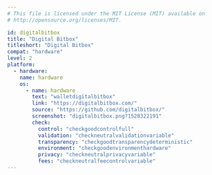 ```yaml
---
# This file is licensed under the MIT License (MIT) available on
# http://opensource.org/licenses/MIT.

id: digitalbitbox
title: "Digital Bitbox"
titleshort: "Digital Bitbox"
compat: "hardware"
level: 2
platform:
  - hardware:
    name: hardware
    os:
      - name: hardware
        text: "walletdigitalbitbox"
        link: "https://digitalbitbox.com/"
        source: "https://github.com/digitalbitbox/"
        screenshot: "digitalbitbox.png?1528322191"
        check:
          control: "checkgoodcontrolfull"
          validation: "checkneutralvalidationvariable"
          transparency: "checkgoodtransparencydeterministic"
          environment: "checkgoodenvironmenthardware"
          privacy: "checkneutralprivacyvariable"
          fees: "checkneutralfeecontrolvariable"
---
```

